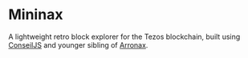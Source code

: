 # Mininax

A lightweight retro block explorer for the Tezos blockchain, built using [ConseilJS](https://github.com/Cryptonomic/ConseilJS) and younger sibling of [Arronax](https://github.com/Cryptonomic/Arronax).
